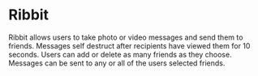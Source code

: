 Ribbit
======

Ribbit allows users to take photo or video messages and send them to
friends. Messages self destruct after recipients have viewed them for
10 seconds. Users can add or delete as many friends as they choose.
Messages can be sent to any or all of the users selected friends.
